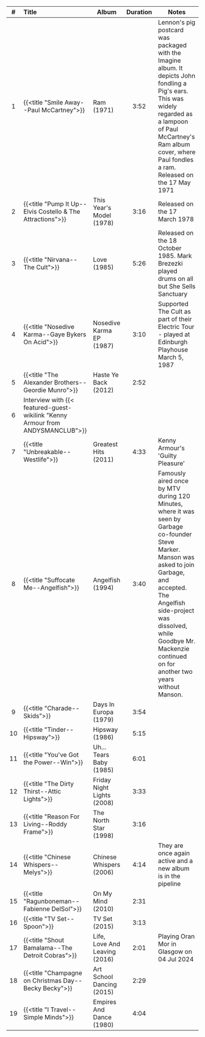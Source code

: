| #  | Title                                                                          | Album                         | Duration | Notes                                                                                                                                                                                                                                                                         |
|:--:|:-------------------------------------------------------------------------------|-------------------------------|:--------:|-------------------------------------------------------------------------------------------------------------------------------------------------------------------------------------------------------------------------------------------------------------------------------|
| 1  | {{<title "Smile Away--Paul McCartney">}}                                       | Ram (1971)                    |   3:52   | Lennon's pig postcard was packaged with the Imagine album. It depicts John fondling a Pig's ears. This was widely regarded as a lampoon of Paul McCartney's Ram album cover, where Paul fondles a ram. Released on the 17 May 1971                                            |
| 2  | {{<title "Pump It Up--Elvis Costello & The Attractions">}}                     | This Year's Model (1978)      |   3:16   | Released on the 17 March 1978                                                                                                                                                                                                                                                 |
| 3  | {{<title "Nirvana--The Cult">}}                                                | Love (1985)                   |   5:26   | Released on the 18 October 1985. Mark Brezezki played drums on all but She Sells Sanctuary                                                                                                                                                                                    |
| 4  | {{<title "Nosedive Karma--Gaye Bykers On Acid">}}                              | Nosedive Karma EP (1987)      |   3:10   | Supported The Cult as part of their Electric Tour - played at Edinburgh Playhouse March 5, 1987                                                                                                                                                                               |
| 5  | {{<title "The Alexander Brothers--Geordie Munro">}}                            | Haste Ye Back (2012)          |   2:52   |                                                                                                                                                                                                                                                                               |
| 6  | Interview with {{< featured-guest-wikilink "Kenny Armour from ANDYSMANCLUB">}} |                               |          |                                                                                                                                                                                                                                                                               |
| 7  | {{<title "Unbreakable--Westlife">}}                                            | Greatest Hits (2011)          |   4:33   | Kenny Armour's 'Guilty Pleasure'                                                                                                                                                                                                                                              |
| 8  | {{<title "Suffocate Me--Angelfish">}}                                          | Angelfish (1994)              |   3:40   | Famously aired once by MTV during 120 Minutes, where it was seen by Garbage co-founder Steve Marker. Manson was asked to join Garbage, and accepted. The Angelfish side-project was dissolved, while Goodbye Mr. Mackenzie continued on for another two years without Manson. |
| 9  | {{<title "Charade--Skids">}}                                                   | Days In Europa (1979)         |   3:54   |                                                                                                                                                                                                                                                                               |
| 10 | {{<title "Tinder--Hipsway">}}                                                  | Hipsway (1986)                |   5:15   |                                                                                                                                                                                                                                                                               |
| 11 | {{<title "You've Got the Power--Win">}}                                        | Uh... Tears Baby (1985)       |   6:01   |                                                                                                                                                                                                                                                                               |
| 12 | {{<title "The Dirty Thirst--Attic Lights">}}                                   | Friday Night Lights (2008)    |   3:33   |                                                                                                                                                                                                                                                                               |
| 13 | {{<title "Reason For Living--Roddy Frame">}}                                   | The North Star (1998)         |   3:16   |                                                                                                                                                                                                                                                                               |
| 14 | {{<title "Chinese Whispers--Melys">}}                                          | Chinese Whispers (2006)       |   4:14   | They are once again active and a new album is in the pipeline                                                                                                                                                                                                                 |
| 15 | {{<title "Ragunboneman--Fabienne DelSol">}}                                    | On My Mind (2010)             |   2:31   |                                                                                                                                                                                                                                                                               |
| 16 | {{<title "TV Set--Spoon">}}                                                    | TV Set (2015)                 |   3:13   |                                                                                                                                                                                                                                                                               |
| 17 | {{<title "Shout Bamalama--The Detroit Cobras">}}                               | Life, Love And Leaving (2016) |   2:01   | Playing Oran Mor in Glasgow on 04 Jul 2024                                                                                                                                                                                                                                    |
| 18 | {{<title "Champagne on Christmas Day--Becky Becky">}}                          | Art School Dancing (2015)     |   2:29   |                                                                                                                                                                                                                                                                               |
| 19 | {{<title "I Travel--Simple Minds">}}                                           | Empires And Dance (1980)      |   4:04   |                                                                                                                                                                                                                                                                               |

